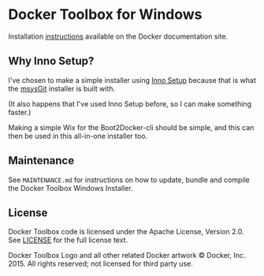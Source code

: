 # Docker Toolbox for Windows

Installation [instructions](http://docs.docker.com/windows/started/) available on the Docker documentation site.

## Why Inno Setup?

I've chosen to make a simple installer using [Inno Setup](http://www.jrsoftware.org/)
because that is what the [msysGit](http://git-scm.com/) installer is built with.

(It also happens that I've used Inno Setup before, so I can make something faster.)

Making a simple Wix for the Boot2Docker-cli should be simple, and this can then be
used in this all-in-one installer too.

## Maintenance

See `MAINTENANCE.md` for instructions on how to update, bundle and compile the
Docker Toolbox Windows Installer.

## License
Docker Toolbox code is licensed under the Apache License, Version 2.0. See [LICENSE](https://github.com/docker/toolbox/blob/master/LICENSE) for the full license text. 

Docker Toolbox Logo and all other related Docker artwork © Docker, Inc. 2015.  All rights reserved; not licensed for third party use.

